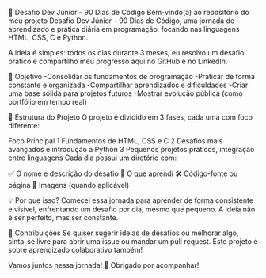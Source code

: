 🚀 Desafio Dev Júnior – 90 Dias de Código
Bem-vindo(a) ao repositório do meu projeto Desafio Dev Júnior – 90 Dias de Código, uma jornada de aprendizado e prática diária em programação, focando nas linguagens HTML, CSS, C e Python.

A ideia é simples: todos os dias durante 3 meses, eu resolvo um desafio prático e compartilho meu progresso aqui no GitHub e no LinkedIn.

📌 Objetivo
-Consolidar os fundamentos de programação
-Praticar de forma constante e organizada
-Compartilhar aprendizados e dificuldades
-Criar uma base sólida para projetos futuros
-Mostrar evolução pública (como portfólio em tempo real)

📅 Estrutura do Projeto
O projeto é dividido em 3 fases, cada uma com foco diferente:

Foco Principal
1	Fundamentos de HTML, CSS e C
2	Desafios mais avançados e introdução a Python
3	Pequenos projetos práticos, integração entre linguagens
Cada dia possui um diretório com:

✅ O nome e descrição do desafio
🧠 O que aprendi
🛠️ Código-fonte ou página
📸 Imagens (quando aplicável)

💡 Por que isso?
Comecei essa jornada para aprender de forma consistente e visível, enfrentando um desafio por dia, mesmo que pequeno. A ideia não é ser perfeito, mas ser constante.

🤝 Contribuições
Se quiser sugerir ideias de desafios ou melhorar algo, sinta-se livre para abrir uma issue ou mandar um pull request.
Este projeto é sobre aprendizado colaborativo também!

Vamos juntos nessa jornada! 🚀
Obrigado por acompanhar!
